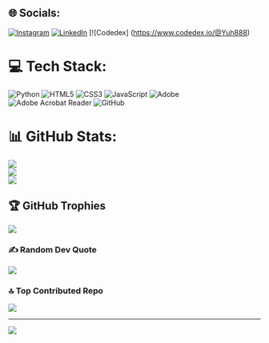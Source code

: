 
## 🌐 Socials:
[![Instagram](https://img.shields.io/badge/Instagram-%23E4405F.svg?logo=Instagram&logoColor=white)](https://instagram.com/ylreveb444) [![LinkedIn](https://img.shields.io/badge/LinkedIn-%230077B5.svg?logo=linkedin&logoColor=white)](https://linkedin.com/in/www.linkedin.com/in/beverly-r-113a6526a) [![Codedex] (https://www.codedex.io/@Yuh888)

# 💻 Tech Stack:
![Python](https://img.shields.io/badge/python-3670A0?style=for-the-badge&logo=python&logoColor=ffdd54) ![HTML5](https://img.shields.io/badge/html5-%23E34F26.svg?style=for-the-badge&logo=html5&logoColor=white) ![CSS3](https://img.shields.io/badge/css3-%231572B6.svg?style=for-the-badge&logo=css3&logoColor=white) ![JavaScript](https://img.shields.io/badge/javascript-%23323330.svg?style=for-the-badge&logo=javascript&logoColor=%23F7DF1E) ![Adobe](https://img.shields.io/badge/adobe-%23FF0000.svg?style=for-the-badge&logo=adobe&logoColor=white) ![Adobe Acrobat Reader](https://img.shields.io/badge/Adobe%20Acrobat%20Reader-EC1C24.svg?style=for-the-badge&logo=Adobe%20Acrobat%20Reader&logoColor=white) ![GitHub](https://img.shields.io/badge/github-%23121011.svg?style=for-the-badge&logo=github&logoColor=white)
# 📊 GitHub Stats:
![](https://github-readme-stats.vercel.app/api?username=Beverly444&theme=dark&hide_border=false&include_all_commits=false&count_private=false)<br/>
![](https://nirzak-streak-stats.vercel.app/?user=Beverly444&theme=dark&hide_border=false)<br/>
![](https://github-readme-stats.vercel.app/api/top-langs/?username=Beverly444&theme=dark&hide_border=false&include_all_commits=false&count_private=false&layout=compact)

## 🏆 GitHub Trophies
![](https://github-profile-trophy.vercel.app/?username=Beverly444&theme=radical&no-frame=false&no-bg=true&margin-w=4)

### ✍️ Random Dev Quote
![](https://quotes-github-readme.vercel.app/api?type=horizontal&theme=radical)

### 🔝 Top Contributed Repo
![](https://github-contributor-stats.vercel.app/api?username=Beverly444&limit=5&theme=dark&combine_all_yearly_contributions=true)

---
[![](https://visitcount.itsvg.in/api?id=Beverly444&icon=0&color=0)](https://visitcount.itsvg.in)

<!-- Proudly created with GPRM ( https://gprm.itsvg.in ) -->
